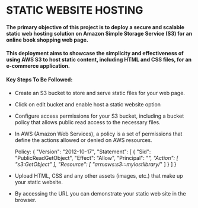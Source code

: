 # STATIC WEBSITE HOSTING

#### The primary objective of this project is to deploy a secure and scalable static web hosting solution on Amazon Simple Storage Service (S3) for an online book shopping web page.
#### This deployment aims to showcase the simplicity and effectiveness of using AWS S3 to host static content, including HTML and CSS files, for an e-commerce application.

#### Key Steps To Be Followed:

- Create an S3 bucket to store and serve static files for your web page.
- Click on edit bucket and enable host a static website option 
- Configure access permissions for your S3 bucket, including a bucket policy that allows public read access to the necessary files.
- In AWS (Amazon Web Services), a policy is a set of permissions that define the actions allowed or denied on AWS resources.

  Policy:
{
    "Version": "2012-10-17",
    "Statement": [
    	{
        	"Sid": "PublicReadGetObject",
        	"Effect": "Allow",
        	"Principal": "*",
        	"Action": [
            	"s3:GetObject"
        	],
        	"Resource": [
                "arn:aws:s3:::mylostlibrary/*"
        	]
    	}
    ]
}

- Upload HTML, CSS and any other assets (images, etc.) that make up your static website.
- By accessing the URL you can demonstrate your static web site in the browser.
